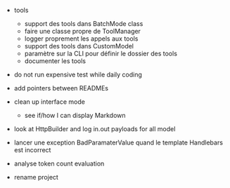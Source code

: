 - tools
  - support des tools dans BatchMode class
  - faire une classe propre de ToolManager
  - logger proprement les appels aux tools
  - support des tools dans CustomModel
  - paramètre sur la CLI pour définir le dossier des tools
  - documenter les tools

- do not run expensive test while daily coding
- add pointers between READMEs


- clean up interface mode
  - see if/how I can display Markdown
- look at HttpBuilder and log in.out payloads for all model
- lancer une exception BadParamaterValue quand le template Handlebars est incorrect
- analyse token count evaluation
- rename project




